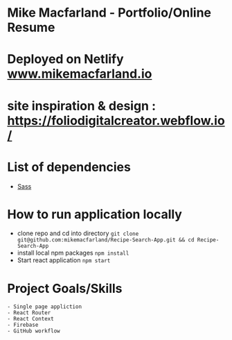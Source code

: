   # Mike Macfarland - Portfolio/Online Resume

# Deployed on Netlify www.mikemacfarland.io
# site inspiration & design : https://foliodigitalcreator.webflow.io/

# List of dependencies
* [Sass](https://sass-lang.com/)

# How to run application locally
* clone repo and cd into directory
`git clone git@github.com:mikemacfarland/Recipe-Search-App.git && cd Recipe-Search-App`
* install local npm packages
`npm install`
* Start react application
`npm start`


# Project Goals/Skills
    - Single page appliction
    - React Router
    - React Context
    - Firebase
    - GitHub workflow